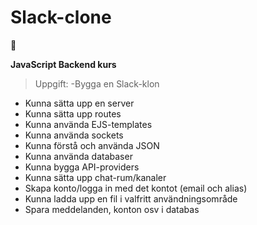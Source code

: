 # Slack-clone
:link: 

 **JavaScript Backend kurs**
>Uppgift:
-Bygga en Slack-klon
- Kunna sätta upp en server
- Kunna sätta upp routes
- Kunna använda EJS-templates
- Kunna använda sockets
- Kunna förstå och använda JSON
- Kunna använda databaser
- Kunna bygga API-providers
- Kunna sätta upp chat-rum/kanaler
- Skapa konto/logga in med det kontot (email och alias)
- Kunna ladda upp en fil i valfritt användningsområde
- Spara meddelanden, konton osv i databas

